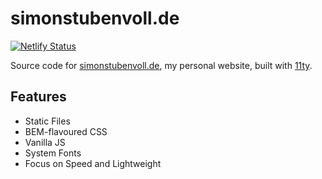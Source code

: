 # simonstubenvoll.de

[![Netlify Status](https://api.netlify.com/api/v1/badges/16b2432f-bd6e-4aef-b45e-b8bb23812ab7/deploy-status)](https://app.netlify.com/sites/stbnvll/deploys)

Source code for [simonstubenvoll.de](https://simonstubenvoll.de), my personal website, built with [11ty](https://www.11ty.io).

## Features

- Static Files
- BEM-flavoured CSS
- Vanilla JS
- System Fonts
- Focus on Speed and Lightweight
